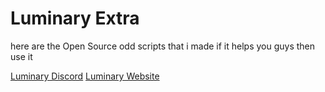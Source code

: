 # Luminary Extra

here are the Open Source odd scripts that i made if it helps you guys then use it

[Luminary Discord](https://discord.gg/GJNn6TTX5K) [Luminary Website](https://lumin4ry.space/)
